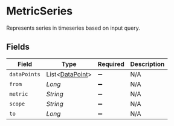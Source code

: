 # MetricSeries

Represents series in timeseries based on input query.


## Fields

| Field                                               | Type                                                | Required                                            | Description                                         |
| --------------------------------------------------- | --------------------------------------------------- | --------------------------------------------------- | --------------------------------------------------- |
| `dataPoints`                                        | List<[DataPoint](../../models/shared/DataPoint.md)> | :heavy_minus_sign:                                  | N/A                                                 |
| `from`                                              | *Long*                                              | :heavy_minus_sign:                                  | N/A                                                 |
| `metric`                                            | *String*                                            | :heavy_minus_sign:                                  | N/A                                                 |
| `scope`                                             | *String*                                            | :heavy_minus_sign:                                  | N/A                                                 |
| `to`                                                | *Long*                                              | :heavy_minus_sign:                                  | N/A                                                 |